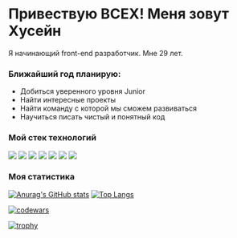 # Привествую ВСЕХ! Меня зовут Хусейн
Я начинающий front-end разработчик. Мне 29 лет.

### Ближайший год планирую:
* Добиться уверенного уровня Junior
* Найти интересные проекты
* Найти команду с которой мы сможем развиваться
* Научиться писать чистый и понятный код

### Мой стек технологий
<img src="https://img.shields.io/badge/HTML-black?style=for-the-badge&logo=HTML5&logoColor=#E34F26"/> <img src="https://img.shields.io/badge/CSS-black?style=for-the-badge&logo=CSS3&logoColor=blue"/> <img src="https://img.shields.io/badge/JavaScript-black?style=for-the-badge&logo=JavaScript&logoColor=#F7DF1E"/> <img src="https://img.shields.io/badge/Git-black?style=for-the-badge&logo=Git&logoColor=ЦВЕТ ЛОГОТИПА"/> <img src="https://img.shields.io/badge/GitHub-black?style=for-the-badge&logo=GitHub&logoColor=ЦВЕТ ЛОГОТИПА"/> <img src="https://img.shields.io/badge/Webpack-black?style=for-the-badge&logo=Webpack&logoColor=ЦВЕТ ЛОГОТИПА"/> <img src="https://img.shields.io/badge/React-black?style=for-the-badge&logo=React&logoColor=ЦВЕТ ЛОГОТИПА"/>

### Моя статистика
[![Anurag's GitHub stats](https://github-readme-stats.vercel.app/api?username=khuseynkhasiev)](https://github.com/khuseynkhasiev/github-readme-stats)
[![Top Langs](https://github-readme-stats.vercel.app/api/top-langs/?username=khuseynkhasiev)](https://github.com/khuseynkhasiev/github-readme-stats)

[![codewars](https://www.codewars.com/users/khuseynkhasiev/badges/large)](https://www.codewars.com/users/khuseynkhasiev)

[![trophy](https://github-profile-trophy.vercel.app/?username=khuseynkhasiev)](https://github.com/ryo-ma/github-profile-trophy)
